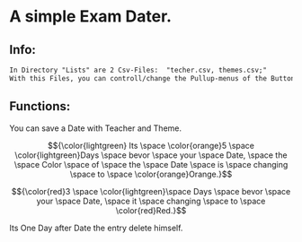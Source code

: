 # A simple Exam Dater.


## Info:
```diff
In Directory "Lists" are 2 Csv-Files:  "techer.csv, themes.csv;"
With this Files, you can controll/change the Pullup-menus of the Buttons "Teacher" and "Theme"
```

## Functions:

You can save a Date with Teacher and Theme.

$${\color{lightgreen} Its \space \color{orange}5 \space \color{lightgreen}Days \space bevor \space your \space Date, \space the \space Color \space of \space the \space Date \space is \space changing \space to \space \color{orange}Orange.}$$

$${\color{red}3 \space \color{lightgreen}\space Days \space bevor \space your \space Date, \space it \space changing \space to \space \color{red}Red.}$$


Its One Day after Date the entry delete himself.



